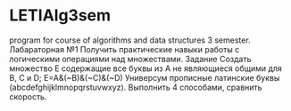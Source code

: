 # LETIAlg3sem
program for course of algorithms and data structures 3 semester.
Лабараторная №1
Получить практические навыки работы с логическими операциями над множествами. 
Задание
Создать множество  E содержащие все буквы из А не являющиеся общими для B, C и D;
E=A&(~B)&(~C)&(~D)
Универсум прописные латинские буквы (abcdefghijklmnopqrstuvwxyz).
Выполнить 4 способами, сравнить скорость.


